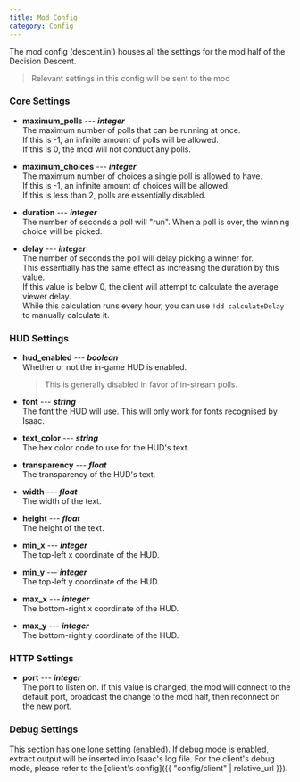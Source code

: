 ```yaml
---
title: Mod Config
category: Config
---
```



The mod config (descent.ini) houses all the settings for the mod half of the Decision Descent.
> Relevant settings in this config will be sent to the mod


### Core Settings 
* **maximum_polls** --- ***integer***<br/>
   The maximum number of polls that can be running at once.<br/>
   If this is -1, an infinite amount of polls will be allowed.<br/>
   If this is 0, the mod will not conduct any polls.
   
   
* **maximum_choices** --- ***integer***<br/>
    The maximum number of choices a single poll is allowed to have.<br/>
    If this is -1, an infinite amount of choices will be allowed.<br/>
    If this is less than 2, polls are essentially disabled.
    
    
* **duration** --- ***integer***<br/>
    The number of seconds a poll will "run".  When a poll is over, the winning choice will be picked.
    
    
* **delay** --- ***integer***<br/>
    The number of seconds the poll will delay picking a winner for.<br/>
    This essentially has the same effect as increasing the duration by this value.<br/>
    If this value is below 0, the client will attempt to calculate the average viewer delay.<br/>
    While this calculation runs every hour, you can use `!dd calculateDelay` to manually calculate it.


### HUD Settings
* **hud_enabled** --- ***boolean***<br/>
    Whether or not the in-game HUD is enabled.<br/>
    > This is generally disabled in favor of in-stream polls.
    
    
* **font** --- ***string***<br/>
    The font the HUD will use.  This will only work for fonts recognised by Isaac.
    
    
* **text_color** --- ***string***<br/>
    The hex color code to use for the HUD's text.
    
    
* **transparency** --- ***float***<br/>
    The transparency of the HUD's text.
    
    
* **width** --- ***float***<br/>
    The width of the text.
    
    
* **height** --- ***float***<br/>
    The height of the text.
    
    
* **min_x** --- ***integer***<br/>
    The top-left x coordinate of the HUD.
    
    
* **min_y** --- ***integer***<br/>
    The top-left y coordinate of the HUD.
    
    
* **max_x** --- ***integer***<br/>
    The bottom-right x coordinate of the HUD.
    
    
* **max_y** --- ***integer***<br/>
    The bottom-right y coordinate of the HUD.


### HTTP Settings
* **port** --- ***integer***<br/>
    The port to listen on.  If this value is changed, the mod will connect to the default port, 
    broadcast the change to the mod half, then reconnect on the new port.
    
    
### Debug Settings
This section has one lone setting (enabled).  If debug mode is enabled, extract output will be 
inserted into Isaac's log file.  For the client's debug mode, please refer to the [client's config]({{ "config/client" | relative_url }}).
